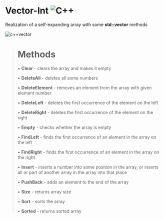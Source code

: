 # Vector-Int ![C++](https://img.shields.io/badge/-С++-090909?style=for-the-badge&logo=C%2b%2b&logoColor=6296CC)
Realization of a self-expanding array with some **std::vector** methods

![c++vector](https://github.com/user-attachments/assets/72586135-6ce4-4e0c-b3c8-acc74467bf46)

># Methods
>• **Clear** - clears the array and makes it empty
>
>• **DeleteAll** - deletes all some numbers
>
>• **DeleteElement** - removes an element from the array with given element number
>
>• **DeleteLeft** - deletes the first occurrence of the element on the left
>
>• **DeleteRight** - deletes the first occurrence of the element on the right
>
>• **Empty** - checks whether the array is empty
>
>• **FindLeft** - finds the first occurrence of an element in the array on the left
>
>• **FindRight** - finds the first occurrence of an element in the array on the right
>
>• **Insert** - inserts a number into some position in the array, or inserts all or part of another array in the array into that place
>
>• **PushBack** - adds an element to the end of the array
>
>• **Size** - returns array size
>
>• **Sort** - sorts the array
>
>• **Sorted** - returns sorted array
